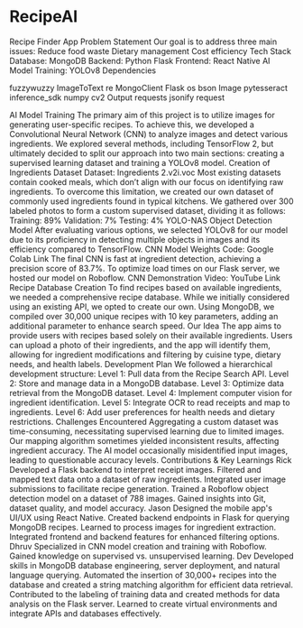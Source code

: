 # RecipeAI
Recipe Finder App
Problem Statement
Our goal is to address three main issues:
Reduce food waste
Dietary management
Cost efficiency
Tech Stack
Database: MongoDB
Backend: Python Flask
Frontend: React Native
AI Model Training: YOLOv8
Dependencies

fuzzywuzzy
ImageToText
re
MongoClient
Flask
os
bson
Image
pytesseract
inference_sdk
numpy
cv2
Output
requests
jsonify
request

AI Model Training
The primary aim of this project is to utilize images for generating user-specific recipes. To achieve this, we developed a Convolutional Neural Network (CNN) to analyze images and detect various ingredients. We explored several methods, including TensorFlow 2, but ultimately decided to split our approach into two main sections: creating a supervised learning dataset and training a YOLOv8 model.
Creation of Ingredients Dataset
Dataset: Ingredients 2.v2i.voc
Most existing datasets contain cooked meals, which don’t align with our focus on identifying raw ingredients. To overcome this limitation, we created our own dataset of commonly used ingredients found in typical kitchens. We gathered over 300 labeled photos to form a custom supervised dataset, dividing it as follows:
Training: 89%
Validation: 7%
Testing: 4%
YOLO-NAS Object Detection Model
After evaluating various options, we selected YOLOv8 for our model due to its proficiency in detecting multiple objects in images and its efficiency compared to TensorFlow.
CNN Model Weights Code: Google Colab Link
The final CNN is fast at ingredient detection, achieving a precision score of 83.7%. To optimize load times on our Flask server, we hosted our model on Roboflow.
CNN Demonstration Video: YouTube Link
Recipe Database Creation
To find recipes based on available ingredients, we needed a comprehensive recipe database. While we initially considered using an existing API, we opted to create our own. Using MongoDB, we compiled over 30,000 unique recipes with 10 key parameters, adding an additional parameter to enhance search speed.
Our Idea
The app aims to provide users with recipes based solely on their available ingredients. Users can upload a photo of their ingredients, and the app will identify them, allowing for ingredient modifications and filtering by cuisine type, dietary needs, and health labels.
Development Plan
We followed a hierarchical development structure:
Level 1: Pull data from the Recipe Search API.
Level 2: Store and manage data in a MongoDB database.
Level 3: Optimize data retrieval from the MongoDB dataset.
Level 4: Implement computer vision for ingredient identification.
Level 5: Integrate OCR to read receipts and map to ingredients.
Level 6: Add user preferences for health needs and dietary restrictions.
Challenges Encountered
Aggregating a custom dataset was time-consuming, necessitating supervised learning due to limited images.
Our mapping algorithm sometimes yielded inconsistent results, affecting ingredient accuracy.
The AI model occasionally misidentified input images, leading to questionable accuracy levels.
Contributions & Key Learnings
Rick
Developed a Flask backend to interpret receipt images.
Filtered and mapped text data onto a dataset of raw ingredients.
Integrated user image submissions to facilitate recipe generation.
Trained a Roboflow object detection model on a dataset of 788 images.
Gained insights into Git, dataset quality, and model accuracy.
Jason
Designed the mobile app's UI/UX using React Native.
Created backend endpoints in Flask for querying MongoDB recipes.
Learned to process images for ingredient extraction.
Integrated frontend and backend features for enhanced filtering options.
Dhruv
Specialized in CNN model creation and training with Roboflow.
Gained knowledge on supervised vs. unsupervised learning.
Dev
Developed skills in MongoDB database engineering, server deployment, and natural language querying.
Automated the insertion of 30,000+ recipes into the database and created a string matching algorithm for efficient data retrieval.
Contributed to the labeling of training data and created methods for data analysis on the Flask server.
Learned to create virtual environments and integrate APIs and databases effectively.
